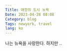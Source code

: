 ```yaml
---
Title: 애정의 도시 뉴욕
Date: 2023-04-28 08:08
Category: blog
Tags: newyork, travel
lang: ko
---
```


나는 뉴욕을 사랑한다. 하지만 ..

